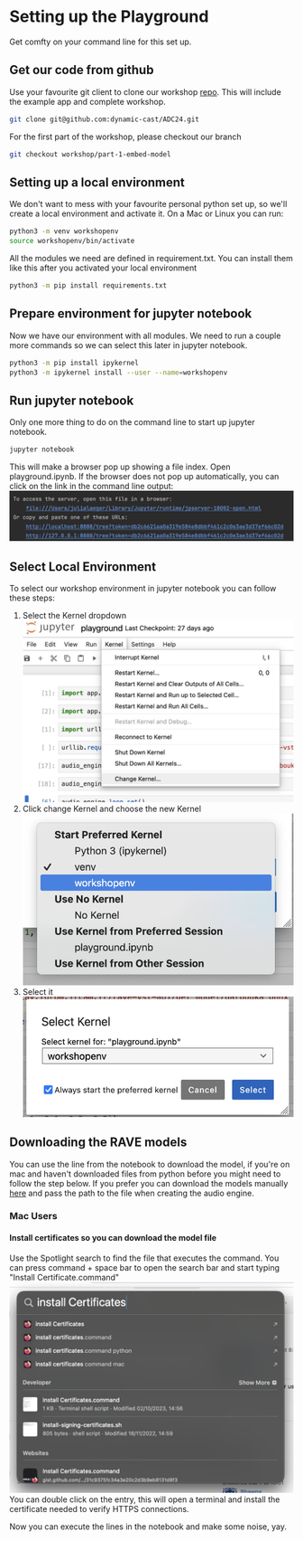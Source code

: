 # Setting up the Playground
Get comfty on your command line for this set up. 

## Get our code from github
Use your favourite git client to clone our workshop [repo](https://github.com/dynamic-cast/ADC24).
This will include the example app and complete workshop.
```bash
git clone git@github.com:dynamic-cast/ADC24.git
```

For the first part of the workshop, please checkout our branch
```bash
git checkout workshop/part-1-embed-model
```

## Setting up a local environment
We don't want to mess with your favourite personal python set up, so we'll create a local environment and activate it. On a Mac or Linux you can run:
```bash
python3 -m venv workshopenv
source workshopenv/bin/activate
```

All the modules we need are defined in requirement.txt. You can install them like this after you activated your local environment
```bash
python3 -m pip install requirements.txt
```

## Prepare environment for jupyter notebook 

Now we have our environment with all modules. We need to run a couple more commands so we can select this later in jupyter notebook.
```bash
python3 -m pip install ipykernel
python3 -m ipykernel install --user --name=workshopenv
```

## Run jupyter notebook
Only one more thing to do on the command line to start up jupyter notebook. 
```bash
jupyter notebook
```

This will make a browser pop up showing a file index. Open playground.ipynb.
If the browser does not pop up automatically, you can click on the link in the command line output:
![Link to local jupyter host](jupyter_setup_resources/jupyter_server.jpg)

## Select Local Environment
To select our workshop environment in jupyter notebook you can follow these steps:
1. Select the Kernel dropdown
![Select Kernel menu](jupyter_setup_resources/select_kernel1.jpg)
2. Click change Kernel and choose the new Kernel
![Change Kernel](jupyter_setup_resources/select_kernel2.jpg)
3. Select it
![Select Kernel](jupyter_setup_resources/select_kernel3.jpg)

## Downloading the RAVE models
You can use the line from the notebook to download the model, if you're on mac and haven't downloaded files from python before you might need to follow the step below.
If you prefer you can download the models manually [here](https://acids-ircam.github.io/rave_models_download) and pass the path to the file when creating the audio engine.   

### Mac Users
#### Install certificates so you can download the model file
Use the Spotlight search to find the file that executes the command. You can press command + space bar to open the search bar and start typing "Install Certificate.command"
![Install the certificate](jupyter_setup_resources/install_certificates.jpg)
You can double click on the entry, this will open a terminal and install the certificate needed to verify HTTPS connections.

Now you can execute the lines in the notebook and make some noise, yay.